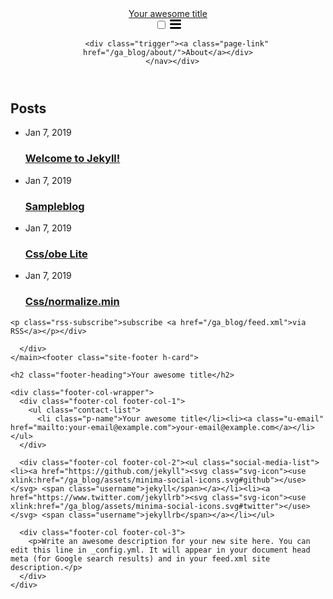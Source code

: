 <!DOCTYPE html>
<html lang="en"><head>
  <meta charset="utf-8">
  <meta http-equiv="X-UA-Compatible" content="IE=edge">
  <meta name="viewport" content="width=device-width, initial-scale=1"><!-- Begin Jekyll SEO tag v2.5.0 -->
<title>Your awesome title | Write an awesome description for your new site here. You can edit this line in _config.yml. It will appear in your document head meta (for Google search results) and in your feed.xml site description.</title>
<meta name="generator" content="Jekyll v3.7.4" />
<meta property="og:title" content="Your awesome title" />
<meta property="og:locale" content="en_US" />
<meta name="description" content="Write an awesome description for your new site here. You can edit this line in _config.yml. It will appear in your document head meta (for Google search results) and in your feed.xml site description." />
<meta property="og:description" content="Write an awesome description for your new site here. You can edit this line in _config.yml. It will appear in your document head meta (for Google search results) and in your feed.xml site description." />
<link rel="canonical" href="/ga_blog/" />
<meta property="og:url" content="/ga_blog/" />
<meta property="og:site_name" content="Your awesome title" />
<script type="application/ld+json">
{"@type":"WebSite","url":"/ga_blog/","name":"Your awesome title","headline":"Your awesome title","description":"Write an awesome description for your new site here. You can edit this line in _config.yml. It will appear in your document head meta (for Google search results) and in your feed.xml site description.","@context":"http://schema.org"}</script>
<!-- End Jekyll SEO tag -->
<link rel="stylesheet" href="/ga_blog/assets/main.css"><link type="application/atom+xml" rel="alternate" href="/ga_blog/feed.xml" title="Your awesome title" /></head>
<body><header class="site-header" role="banner">

  <div class="wrapper"><a class="site-title" rel="author" href="/ga_blog/">Your awesome title</a><nav class="site-nav">
        <input type="checkbox" id="nav-trigger" class="nav-trigger" />
        <label for="nav-trigger">
          <span class="menu-icon">
            <svg viewBox="0 0 18 15" width="18px" height="15px">
              <path d="M18,1.484c0,0.82-0.665,1.484-1.484,1.484H1.484C0.665,2.969,0,2.304,0,1.484l0,0C0,0.665,0.665,0,1.484,0 h15.032C17.335,0,18,0.665,18,1.484L18,1.484z M18,7.516C18,8.335,17.335,9,16.516,9H1.484C0.665,9,0,8.335,0,7.516l0,0 c0-0.82,0.665-1.484,1.484-1.484h15.032C17.335,6.031,18,6.696,18,7.516L18,7.516z M18,13.516C18,14.335,17.335,15,16.516,15H1.484 C0.665,15,0,14.335,0,13.516l0,0c0-0.82,0.665-1.483,1.484-1.483h15.032C17.335,12.031,18,12.695,18,13.516L18,13.516z"/>
            </svg>
          </span>
        </label>

        <div class="trigger"><a class="page-link" href="/ga_blog/about/">About</a></div>
      </nav></div>
</header>
<main class="page-content" aria-label="Content">
      <div class="wrapper">
        <div class="home">
<h2 class="post-list-heading">Posts</h2>
    <ul class="post-list"><li><span class="post-meta">Jan 7, 2019</span>
        <h3>
          <a class="post-link" href="/ga_blog/jekyll/update/2019/01/07/welcome-to-jekyll.html">
            Welcome to Jekyll!
          </a>
        </h3></li><li><span class="post-meta">Jan 7, 2019</span>
        <h3>
          <a class="post-link" href="/ga_blog/2019/01/07/sampleblog.html">
            Sampleblog
          </a>
        </h3></li><li><span class="post-meta">Jan 7, 2019</span>
        <h3>
          <a class="post-link" href="/ga_blog/2019/01/07/css-obe-lite.css">
            Css/obe Lite
          </a>
        </h3></li><li><span class="post-meta">Jan 7, 2019</span>
        <h3>
          <a class="post-link" href="/ga_blog/2019/01/07/css-normalize.min.css">
            Css/normalize.min
          </a>
        </h3></li></ul>

    <p class="rss-subscribe">subscribe <a href="/ga_blog/feed.xml">via RSS</a></p></div>

      </div>
    </main><footer class="site-footer h-card">
  <data class="u-url" href="/ga_blog/"></data>

  <div class="wrapper">

    <h2 class="footer-heading">Your awesome title</h2>

    <div class="footer-col-wrapper">
      <div class="footer-col footer-col-1">
        <ul class="contact-list">
          <li class="p-name">Your awesome title</li><li><a class="u-email" href="mailto:your-email@example.com">your-email@example.com</a></li></ul>
      </div>

      <div class="footer-col footer-col-2"><ul class="social-media-list"><li><a href="https://github.com/jekyll"><svg class="svg-icon"><use xlink:href="/ga_blog/assets/minima-social-icons.svg#github"></use></svg> <span class="username">jekyll</span></a></li><li><a href="https://www.twitter.com/jekyllrb"><svg class="svg-icon"><use xlink:href="/ga_blog/assets/minima-social-icons.svg#twitter"></use></svg> <span class="username">jekyllrb</span></a></li></ul>
</div>

      <div class="footer-col footer-col-3">
        <p>Write an awesome description for your new site here. You can edit this line in _config.yml. It will appear in your document head meta (for Google search results) and in your feed.xml site description.</p>
      </div>
    </div>

  </div>

</footer>
</body>

</html> 
